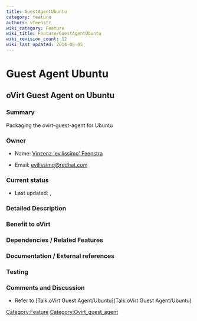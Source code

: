```yaml
---
title: GuestAgentUbuntu
category: feature
authors: vfeenstr
wiki_category: Feature
wiki_title: Feature/GuestAgentUbuntu
wiki_revision_count: 12
wiki_last_updated: 2014-08-05
---
```


# Guest Agent Ubuntu

## oVirt Guest Agent on Ubuntu

### Summary

Packaging the ovirt-guest-agent for Ubuntu

### Owner

*   Name: [ Vinzenz 'evilissimo' Feenstra](User:Vfeenstr)

<!-- -->

*   Email: <evilissimo@redhat.com>

### Current status

*   Last updated: ,

### Detailed Description

### Benefit to oVirt

### Dependencies / Related Features

### Documentation / External references

### Testing

### Comments and Discussion

*   Refer to [Talk:oVirt Guest Agent/Ubuntu](Talk:oVirt Guest Agent/Ubuntu)

<Category:Feature> <Category:Ovirt_guest_agent>
